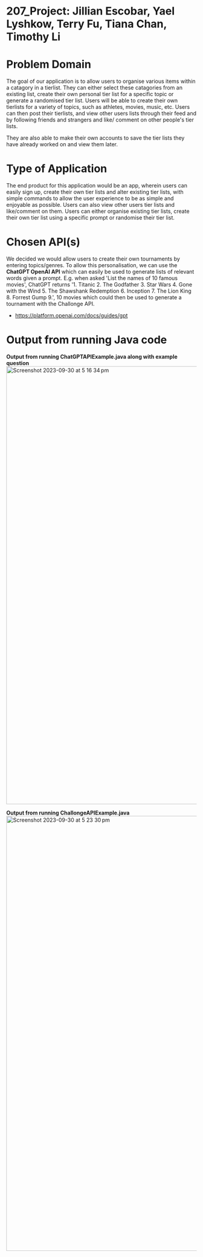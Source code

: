 # 207_Project: Jillian Escobar, Yael Lyshkow, Terry Fu, Tiana Chan, Timothy Li

# Problem Domain

The goal of our application is to allow users to organise various items within a catagory in a tierlist. They can 
either select these catagories from an existing list, create their own personal tier list for a specific topic or 
generate a randomised tier list. Users will be able to create their own tierlists for a variety of topics, such as 
athletes, movies, music, etc. Users can then post their tierlists, and view other users lists through their feed 
and by following friends and strangers and like/ comment on other people's tier lists. 

They are also able to make their own accounts to save the tier lists they have already worked on and view them later.
# Type of Application

The end product for this application would be an app, wherein users can easily sign up, create their own tier lists 
and alter existing tier lists, with simple commands to allow the user experience to be as simple and enjoyable as 
possible. Users can also view other users tier lists and like/comment on them.
Users can either organise existing tier lists, create their own tier list using a specific prompt or randomise their tier list.

# Chosen API(s)

We decided we would allow users to create their own tournaments by entering topics/genres. To allow
this personalisation, we can use the **ChatGPT OpenAI API** which can easily be used to generate lists of relevant words
given a prompt. E.g. when asked 'List the names of 10 famous movies', ChatGPT returns
'1. Titanic 2. The Godfather 3. Star Wars 4. Gone with the Wind 5. The Shawshank Redemption 6. Inception 7. The Lion
King 8. Forrest Gump 9.', 10 movies which could then be used to generate a tournament with the Challonge API.

- https://platform.openai.com/docs/guides/gpt

# Output from running Java code

**Output from running ChatGPTAPIExample.java along with example question**
<img width="1159" alt="Screenshot 2023-09-30 at 5 16 34 pm" src="https://github.com/yaellysh/207_Project/assets/137076627/c5aa031c-1b6d-4188-835b-29d43cf77c63">

**Output from running ChallongeAPIExample.java**
<img width="1151" alt="Screenshot 2023-09-30 at 5 23 30 pm" src="https://github.com/yaellysh/207_Project/assets/137076627/faed84e2-59c2-4ed9-9ea3-9c72e0997496">


